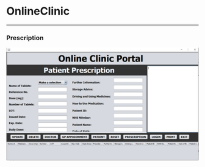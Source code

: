 # OnlineClinic
---
### Prescription

![Prescription](https://github.com/TaneemKazi/OnlineClinic/blob/main/Screenshots/Prescription.PNG)
